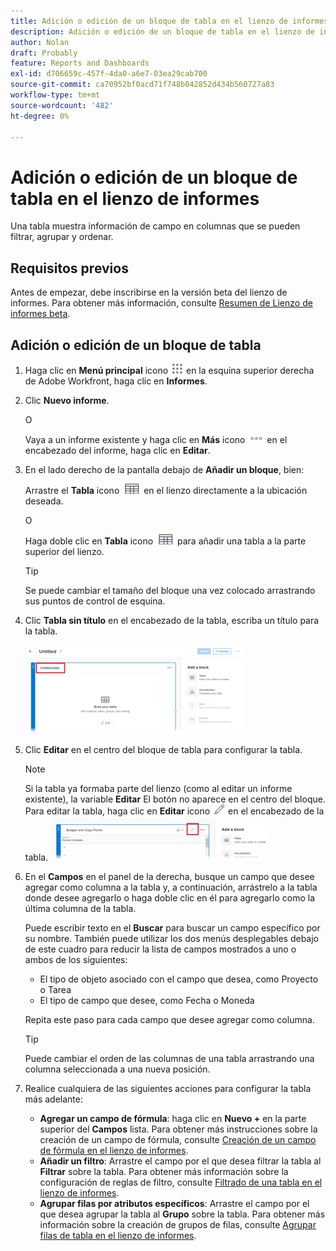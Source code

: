 ```yaml
---
title: Adición o edición de un bloque de tabla en el lienzo de informes
description: Adición o edición de un bloque de tabla en el lienzo de informes
author: Nolan
draft: Probably
feature: Reports and Dashboards
exl-id: d706659c-457f-4da0-a6e7-03ea29cab700
source-git-commit: ca70952bf0acd71f748b042852d434b560727a83
workflow-type: tm+mt
source-wordcount: '482'
ht-degree: 0%

---
```



# Adición o edición de un bloque de tabla en el lienzo de informes

Una tabla muestra información de campo en columnas que se pueden filtrar, agrupar y ordenar.

## Requisitos previos

Antes de empezar, debe inscribirse en la versión beta del lienzo de informes. Para obtener más información, consulte [Resumen de Lienzo de informes beta](/help/quicksilver/product-announcements/betas/canvas-dashboards-beta/reporting-canvas-beta-overview.md).

## Adición o edición de un bloque de tabla

1. Haga clic en **Menú principal** icono ![](assets/main-menu-icon.png) en la esquina superior derecha de Adobe Workfront, haga clic en **Informes**.
1. Clic **Nuevo informe**.

   O

   Vaya a un informe existente y haga clic en **Más** icono ![](assets/more-icon-27x15.png) en el encabezado del informe, haga clic en **Editar**.

1. En el lado derecho de la pantalla debajo de **Añadir un bloque**, bien:

   Arrastre el **Tabla** icono ![](assets/table-icon.png) en el lienzo directamente a la ubicación deseada.

   O

   Haga doble clic en **Tabla** icono ![](assets/table-icon.png) para añadir una tabla a la parte superior del lienzo.

   >[!TIP]
   >
   >Se puede cambiar el tamaño del bloque una vez colocado arrastrando sus puntos de control de esquina.

1. Clic **Tabla sin título** en el encabezado de la tabla, escriba un título para la tabla.

   ![](assets/table-name-350x142.png)

1. Clic **Editar** en el centro del bloque de tabla para configurar la tabla.

   >[!NOTE]
   >
   >Si la tabla ya formaba parte del lienzo (como al editar un informe existente), la variable **Editar** El botón no aparece en el centro del bloque. Para editar la tabla, haga clic en **Editar** icono ![](assets/edit-icon.png) en el encabezado de la tabla.
   >![](assets/edit-icon-table-header-350x71.png)

1. En el **Campos** en el panel de la derecha, busque un campo que desee agregar como columna a la tabla y, a continuación, arrástrelo a la tabla donde desee agregarlo o haga doble clic en él para agregarlo como la última columna de la tabla.

   Puede escribir texto en el **Buscar** para buscar un campo específico por su nombre. También puede utilizar los dos menús desplegables debajo de este cuadro para reducir la lista de campos mostrados a uno o ambos de los siguientes:

   * El tipo de objeto asociado con el campo que desea, como Proyecto o Tarea
   * El tipo de campo que desee, como Fecha o Moneda

   Repita este paso para cada campo que desee agregar como columna.

   >[!TIP]
   >
   >Puede cambiar el orden de las columnas de una tabla arrastrando una columna seleccionada a una nueva posición.

1. Realice cualquiera de las siguientes acciones para configurar la tabla más adelante:

   * **Agregar un campo de fórmula**: haga clic en **Nuevo +** en la parte superior del **Campos** lista. Para obtener más instrucciones sobre la creación de un campo de fórmula, consulte [Creación de un campo de fórmula en el lienzo de informes](../../../reports-and-dashboards/reporting-canvas/table-blocks/create-formula-field.md).
   * **Añadir un filtro**: Arrastre el campo por el que desea filtrar la tabla al **Filtrar** sobre la tabla. Para obtener más información sobre la configuración de reglas de filtro, consulte [Filtrado de una tabla en el lienzo de informes](../../../reports-and-dashboards/reporting-canvas/table-blocks/configure-filter-rules-for-table.md).
   * **Agrupar filas por atributos específicos**: Arrastre el campo por el que desea agrupar la tabla al **Grupo** sobre la tabla. Para obtener más información sobre la creación de grupos de filas, consulte [Agrupar filas de tabla en el lienzo de informes](../../../reports-and-dashboards/reporting-canvas/table-blocks/group-rows-in-table.md).
